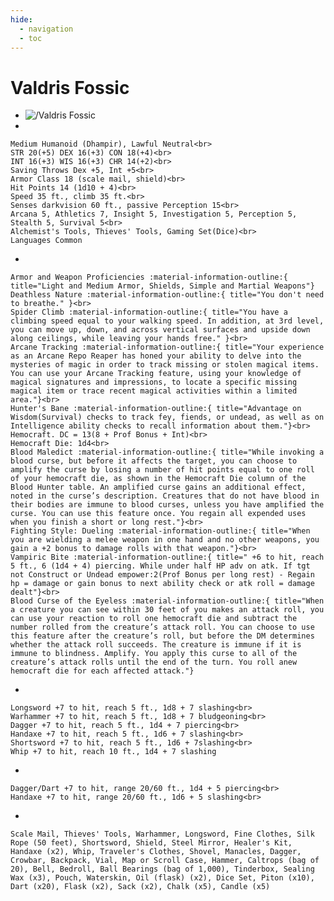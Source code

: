```yaml
---
hide:
  - navigation
  - toc
---
```


# Valdris Fossic

<div class="grid cards" markdown>

-   
    <img src="https://half-guinea-press.github.io/Nightmare_Campaign/images/Valdris Fossic.jpg" alt="/Valdris Fossic">

-   
  
    Medium Humanoid (Dhampir), Lawful Neutral<br>
    STR 20(+5) DEX 16(+3) CON 18(+4)<br>
    INT 16(+3) WIS 16(+3) CHR 14(+2)<br>
    Saving Throws Dex +5, Int +5<br>
    Armor Class 18 (scale mail, shield)<br>
    Hit Points 14 (1d10 + 4)<br>
    Speed 35 ft., climb 35 ft.<br>
    Senses darkvision 60 ft., passive Perception 15<br>
    Arcana 5, Athletics 7, Insight 5, Investigation 5, Perception 5, Stealth 5, Survival 5<br>
    Alchemist's Tools, Thieves' Tools, Gaming Set(Dice)<br>
    Languages Common
    
-   

    Armor and Weapon Proficiencies :material-information-outline:{ title="Light and Medium Armor, Shields, Simple and Martial Weapons"}
    Deathless Nature :material-information-outline:{ title="You don't need to breathe." }<br>
    Spider Climb :material-information-outline:{ title="You have a climbing speed equal to your walking speed. In addition, at 3rd level, you can move up, down, and across vertical surfaces and upside down along ceilings, while leaving your hands free." }<br>
    Arcane Tracking :material-information-outline:{ title="Your experience as an Arcane Repo Reaper has honed your ability to delve into the mysteries of magic in order to track missing or stolen magical items. You can use your Arcane Tracking feature, using your knowledge of magical signatures and impressions, to locate a specific missing magical item or trace recent magical activities within a limited area."}<br>
    Hunter's Bane :material-information-outline:{ title="Advantage on Wisdom(Survival) checks to track fey, fiends, or undead, as well as on Intelligence ability checks to recall information about them."}<br>
    Hemocraft. DC = 13(8 + Prof Bonus + Int)<br>
    Hemocraft Die: 1d4<br>
    Blood Maledict :material-information-outline:{ title="While invoking a blood curse, but before it affects the target, you can choose to amplify the curse by losing a number of hit points equal to one roll of your hemocraft die, as shown in the Hemocraft Die column of the Blood Hunter table. An amplified curse gains an additional effect, noted in the curse’s description. Creatures that do not have blood in their bodies are immune to blood curses, unless you have amplified the curse. You can use this feature once. You regain all expended uses when you finish a short or long rest."}<br>
    Fighting Style: Dueling :material-information-outline:{ title="When you are wielding a melee weapon in one hand and no other weapons, you gain a +2 bonus to damage rolls with that weapon."}<br>
    Vampiric Bite :material-information-outline:{ title=" +6 to hit, reach 5 ft., 6 (1d4 + 4) piercing. While under half HP adv on atk. If tgt not Construct or Undead empower:2(Prof Bonus per long rest) - Regain hp = damage or gain bonus to next ability check or atk roll = damage dealt"}<br>
    Blood Curse of the Eyeless :material-information-outline:{ title="When a creature you can see within 30 feet of you makes an attack roll, you can use your reaction to roll one hemocraft die and subtract the number rolled from the creature’s attack roll. You can choose to use this feature after the creature’s roll, but before the DM determines whether the attack roll succeeds. The creature is immune if it is immune to blindness. Amplify. You apply this curse to all of the creature’s attack rolls until the end of the turn. You roll anew hemocraft die for each affected attack."}
    
-   
  
    Longsword +7 to hit, reach 5 ft., 1d8 + 7 slashing<br>
    Warhammer +7 to hit, reach 5 ft., 1d8 + 7 bludgeoning<br>
    Dagger +7 to hit, reach 5 ft., 1d4 + 7 piercing<br>
    Handaxe +7 to hit, reach 5 ft., 1d6 + 7 slashing<br>
    Shortsword +7 to hit, reach 5 ft., 1d6 + 7slashing<br>
    Whip +7 to hit, reach 10 ft., 1d4 + 7 slashing

-   
    
    Dagger/Dart +7 to hit, range 20/60 ft., 1d4 + 5 piercing<br>
    Handaxe +7 to hit, range 20/60 ft., 1d6 + 5 slashing<br>
    
-   

    Scale Mail, Thieves' Tools, Warhammer, Longsword, Fine Clothes, Silk Rope (50 feet), Shortsword, Shield, Steel Mirror, Healer's Kit, Handaxe (x2), Whip, Traveler's Clothes, Shovel, Manacles, Dagger, Crowbar, Backpack, Vial, Map or Scroll Case, Hammer, Caltrops (bag of 20), Bell, Bedroll, Ball Bearings (bag of 1,000), Tinderbox, Sealing Wax (x3), Pouch, Waterskin, Oil (flask) (x2), Dice Set, Piton (x10), Dart (x20), Flask (x2), Sack (x2), Chalk (x5), Candle (x5)
</div>
